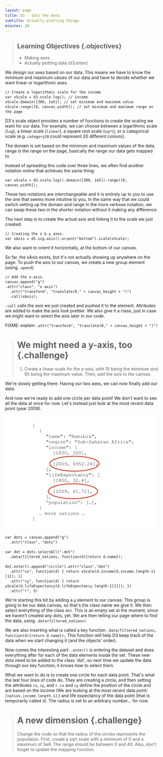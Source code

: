 ```yaml
---
layout: page
title: D3 - Into the data
subtitle: Actually plotting things
minutes: 20
---
```


> ## Learning Objectives {.objectives}
> 
> * Making axes
> * Actually plotting data (d3.enter)


We design our axes based on our data. This means we have to know the minimum and 
maximum values of our data and have to decide whether we want linear or logarithmic
axes.


~~~{.js}
// Create a logarithmic scale for the income 
var xScale = d3.scale.log(); // income
xScale.domain([300, 1e5]); // set minimum and maximum value
xScale.range([0, canvas_width]); // set minimum and maximum range on the page
~~~

D3's scale object provides a number of functions to create the scaling we want 
for our data. For example, we can choose between a logarithmic scale (`log`), a 
linear scale (`linear`), a square root scale (`sqrt`), or a categorical scale 
(e.g. `category20` could represent 20 different colours).

The domain is set based on the minimum and maximum values of the data, range is 
the range on the page, basically the range our data gets mapped to.


Instead of spreading this code over three lines, we often find another notation 
online that achieves the same thing:

~~~{.js}
var xScale = d3.scale.log().domain([300, 1e5]).range([0, canvas_width]);  
~~~

These two notations are interchangeable and it is entirely up to you to use the 
one that seems more intuitive to you. 
In the same way that we could switch setting up the domain and range in the more 
verbose notation, we can swap these two in the shorter notation without it making 
any difference. 

The next step is to create the actual axis and linking it to the scale we just 
created:

~~~{.js}
// Creating the x & y axes.
var xAxis = d3.svg.axis().orient("bottom").scale(xScale);
~~~

We also want to orient it horizontally, at the bottom of our canvas.

So far, the xAxis exists, but it's not actually showing up anywhere on the page.
To push the axis to our canvas, we create a new group element (using `.apend`).

~~~{.js}
// Add the x-axis.
canvas.append("g")
.attr("class", "x axis")
  .attr("transform", "translate(0," + canvas_height + ")")
  .call(xAxis);
~~~

`.call` calls the axis we just created and pushed it to the element.
Attributes are added to make the axis look prettier.
We also give it a class, just in case we might want to select the axis later in our code.

FIXME: explain `.attr("transform", "translate(0," + canvas_height + ")")`

> # We might need a y-axis, too {.challenge}
> 1. Create a linear scale for the y-axis, with 10 being the minimum and 85 being the maximum value. Then, add the axis to the canvas.

We're slowly getting there. Having our two axes, we can now finally add our data. 

And now we're ready to add one circle per data point! 
We don't want to see all the data at once for now. Let's instead just look at the 
most recent data point (year 2009).

<img src="img/data_structure.png" alt="data structure" width="500" />


~~~{.js}
var dots = canvas.append("g")
  .attr("class", "dots")
      
var dot = dots.selectAll(".dot")
  .data(filtered_nations, function(d){return d.name});

dot.enter().append("circle").attr("class","dot")
  .attr("cx", function(d) { return xScale(d.income[d.income.length-1][1]); }) 
  .attr("cy", function(d) { return yScale(d.lifeExpectancy[d.lifeExpectancy.length-1][1]); })
  .attr("r", 5)
~~~

We're starting this bit by adding a `g` element to our canvas.
This group is going to be our data canvas, so that's the class name we give it.
We then select everything of the class `dot`. This is an empty set at the moment,
since we haven't created any dots, yet.
We are then telling our page where to find the data, using `.data(filtered_nations)`.

We are also inserting what is called a key function `.data(filtered_nations, function(d){return d.name});` This function will help D3 keep track of the data when we start changing it (and the objects' order).

Now comes the interesting part:
`.enter()` is entering the dataset and does everything after for each of the 
data elements inside the set. These new dots need to be added to the class 'dot', so next time we update the data through our key function, it knows how to select them.

What we want to do is to create one circle for each data point. That's
what the last four lines of code do. They are creating a circle, and then setting 
the attributes `cx`, `cy`, and `r`. 
`cx` and `cy` define the position of the circle and are based on the income (We are looking at the most recent data point: `[nation.income.length-1]`.) and life expectancy of the data point (that is temporarily called `d`). The radius is set to an 
arbitrary number... for now.


> # A new dimension {.challenge}
> Change the code so that the radius of the circles represents the population. First, create a sqrt scale with a minimum of 0 and a maximum of 5e8. The range should be between 0 and 40. Also, don't forget to update the mapping function. 